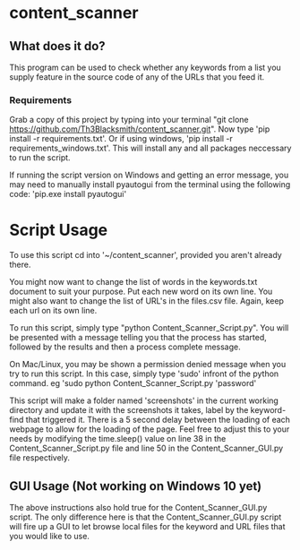 # content_scanner


## What does it do?

This program can be used to check whether any keywords from a list you supply feature in the source code of any of the URLs that you feed it.

### Requirements

Grab a copy of this project by typing into your terminal "git clone https://github.com/Th3Blacksmith/content_scanner.git".
Now type 'pip install -r requirements.txt'. Or if using windows, 'pip install -r requirements_windows.txt'.
This will install any and all packages neccessary to run the script.

If running the script version on Windows and getting an error message, you may need to manually install pyautogui from the terminal using the following code: 'pip.exe install pyautogui'


# Script Usage 

To use this script cd into '~/content_scanner', provided you aren't already there.

You might now want to change the list of words in the keywords.txt document to suit your purpose. Put each new word on its own line.
You might also want to change the list of URL's in the files.csv file. Again, keep each url on its own line.

To run this script, simply type "python Content_Scanner_Script.py". You will be presented with a message telling you that the process has started, followed by the results and then a process complete message.

On Mac/Linux, you may be shown a permission denied message when you try to run this script. In this case, simply type 'sudo' infront of the python command. eg 'sudo python Content_Scanner_Script.py 'password'

This script will make a folder named 'screenshots' in the current working directory and update it with the screenshots it takes, label by the keyword-find that triggered it. There is a 5 second delay between the loading of each webpage to allow for the loading of the page. Feel free to adjust this to your needs by modifying the time.sleep() value on line 38 in the Content_Scanner_Script.py file and line 50 in the Content_Scanner_GUI.py file respectively.

## GUI Usage (Not working on Windows 10 yet)

The above instructions also hold true for the Content_Scanner_GUI.py script. The only difference here is that the Content_Scanner_GUI.py script will fire up a GUI to let browse local files for the keyword and URL files that you would like to use.